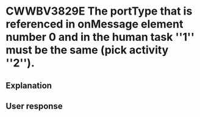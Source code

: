 # CWWBV3829E The portType that is referenced in onMessage element number 0 and in the human task ''1'' must be the same (pick activity ''2'').

## Explanation

## User response